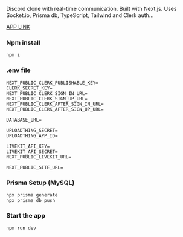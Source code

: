 Discord clone with real-time communication. Built with Next.js. Uses Socket.io, Prisma db, TypeScript, Tailwind and Clerk auth...

[APP LINK](https://e-discord-production.up.railway.app/)

### Npm install

```
npm i
```

### .env file

```
NEXT_PUBLIC_CLERK_PUBLISHABLE_KEY=
CLERK_SECRET_KEY=
NEXT_PUBLIC_CLERK_SIGN_IN_URL=
NEXT_PUBLIC_CLERK_SIGN_UP_URL=
NEXT_PUBLIC_CLERK_AFTER_SIGN_IN_URL=
NEXT_PUBLIC_CLERK_AFTER_SIGN_UP_URL=

DATABASE_URL=

UPLOADTHING_SECRET=
UPLOADTHING_APP_ID=

LIVEKIT_API_KEY=
LIVEKIT_API_SECRET=
NEXT_PUBLIC_LIVEKIT_URL=

NEXT_PUBLIC_SITE_URL=
```

### Prisma Setup (MySQL)

```
npx prisma generate
npx prisma db push

```

### Start the app

```
npm run dev
```
